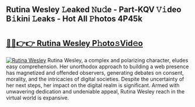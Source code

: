## Rutina Wesley 𝙻eaked 𝙽u𝚍e - Part-KQV 𝚅𝚒deo B𝚒kini 𝙻eaks - Hot All 𝙿hotos 4P45k

# <h2><a href="http://ld0ebzb.urlbe.top/?page=Rutina+Wesley">🔗🔗👉👉 Rutina Wesley P𝚑oto𝚜Vid𝚎o</a></h2>

[![Rutina Wesley](https://i.imgur.com/eBuTRDB.gif)](http://ld0ebzb.urlbe.top/?page=Rutina+Wesley)
Rutina Wesley, a complex and polarizing character, eludes easy comprehension. Her unorthodox approach to building a web presence has magnetized and offended observers, generating debates on consent, morality, and the intricacies of digital societies. Despite the uncertainty of her next steps, her impact on the digital realm is significant. Armed with unwavering dedication and undeniable appeal, Rutina Wesley reach in the virtual world is expansive.
